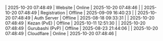 | 2025-10-20 07:48:49 | Website | Online | 2025-10-20 07:48:46 |
| 2025-10-20 07:48:49 | Registration | Offline | 2025-09-09 16:40:23 |
| 2025-10-20 07:48:49 | Auth Server | Offline | 2025-08-18 09:33:31 |
| 2025-10-20 07:48:49 | Kezan (PvE) | Offline | 2025-10-11 12:51:30 |
| 2025-10-20 07:48:49 | Gurubashi (PvP) | Offline | 2025-08-23 21:44:06 |
| 2025-10-20 07:48:49 | Cloudflare | Online | 2025-10-20 07:48:46 |
